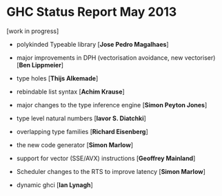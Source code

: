 # GHC Status Report May 2013



\[work in progress\]


- polykinded Typeable library \[**Jose Pedro Magalhaes**\]

- major improvements in DPH (vectorisation avoidance, new vectoriser) \[**Ben Lippmeier**\]

- type holes \[**Thijs Alkemade**\]

- rebindable list syntax \[**Achim Krause**\]

- major changes to the type inference engine \[**Simon Peyton Jones**\]

- type level natural numbers \[**Iavor S. Diatchki**\]

- overlapping type families \[**Richard Eisenberg**\]

- the new code generator \[**Simon Marlow**\]

- support for vector (SSE/AVX) instructions \[**Geoffrey Mainland**\]

- Scheduler changes to the RTS to improve latency \[**Simon Marlow**\]

- dynamic ghci \[**Ian Lynagh**\]
